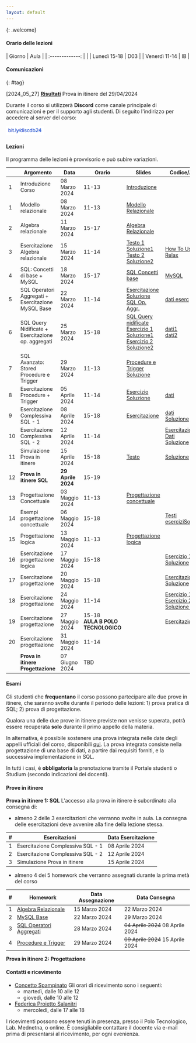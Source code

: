 ```yaml
---
layout: default
---
```

{: .welcome} 

#### Orario delle lezioni

| Giorno          | Aula |
| :-------------: |      |
| Lunedì  15-18 |  D03  | 
| Venerdì 11-14 |  IB   | 

#### Comunicazioni
{: #tag}

[2024_05_27] [**Risultati**](https://tinyurl.com/provapz294) Prova in itinere del 29/04/2024

Durante il corso si utilizzerà **Discord** come canale principale di comunicazioni e per il supporto agli studenti.
Di seguito l'indirizzo per accedere al server del corso:

<img src='imgs/discord_db24.PNG' height='25'>

#### Lezioni

Il programma delle lezioni è provvisorio e può subire variazioni.

|          | Argomento                                          | Data           |Orario           | Slides                                                           | Codice/Altro|
|----------|----------------------------------------------------|----------------|---------------- |----------------------------------------------------------------  |-----------------|
|1         | Introduzione Corso                                 | 08 Marzo 2024  |11-13            |[Introduzione](https://tinyurl.com/introdbpz)                     |                 | 
|1         | Modello relazionale                                | 08 Marzo 2024  |11-13            |[Modello Relazionale](https://tinyurl.com/modelrelazionale)       |                 | 
|2         | Algebra relazionale                                | 11 Marzo 2024  |15-17            |[Algebra Relazionale](https://tinyurl.com/algebrarel)             |                 |
|3         | Esercitazione Algebra relazionale                  | 15 Marzo 2024  |11-14            |[Testo 1](https://tinyurl.com/es1alrel)  [Soluzione1](https://tinyurl.com/es1sol) <br>[Testo 2](https://tinyurl.com/es2alrel) [Soluzione2](https://tinyurl.com/es2sol)                                                                                    |[How To Use Relax](https://tinyurl.com/howuserelax)                 |
|4         | SQL: Concetti di base + MySQL                      | 18 Marzo 2024  |15-17            | [SQL Concetti base](https://studentiunict-my.sharepoint.com/:b:/g/personal/concetto_spampinato_unict_it/Ea7PWN6Wr0RMuOPT3IpQJaQB3Cu2c1slBgImgfDWljRvzw?e=WoQl8g)                                     | [MySQL](https://studentiunict-my.sharepoint.com/:b:/g/personal/concetto_spampinato_unict_it/EadHbKXAMgVApYI3uqVpxLEBGqaffU0fWKpWTGmA5JK1hA?e=9ddYZ9)                |
|5         | SQL Operatori Aggregati + Esercitazione MySQL Base | 22 Marzo 2024  |11-14            |[Esercitazione](https://studentiunict-my.sharepoint.com/:b:/g/personal/concetto_spampinato_unict_it/EYomLvIYdZdFrSCrgUi8sgwB-osojBEKKIEzvFc4U8fqrg?e=OBxX0r) [Soluzione](https://tinyurl.com/soles2)<br> [SQL Op. Aggr.](https://studentiunict-my.sharepoint.com/:p:/g/personal/concetto_spampinato_unict_it/EeUZ50BKc6tDgr0NlREG7dkBuX6VvBTQc9Ghx7HTP9vpvg?e=RXTAA5) | [dati eserc](https://studentiunict-my.sharepoint.com/:u:/g/personal/concetto_spampinato_unict_it/EVnFlL0oCcRDocDIUbh2DVYBgHk9haR9ENOWSNvYNzKiLg?e=k45DeI)                |
|6         | SQL Query Nidificate + Esercitazione op. aggregati | 25 Marzo 2024  |15-18            | [SQL Query nidificate](https://tinyurl.com/sqlnidif) <br> [Esercizio 1](https://tinyurl.com/es2sqlopaggr) [Soluzione1](https://tinyurl.com/sol12503) <br> [Esercizio 2](https://tinyurl.com/es1sql2) [Soluzione2](https://tinyurl.com/sol22503)| [dati1](https://tinyurl.com/esdati2) <br> [dati2](https://tinyurl.com/es1sqldati)       |
|7         | SQL Avanzato: Stored Procedure e Trigger           | 29 Marzo 2024  |11-13            | [Procedure e Trigger](https://tinyurl.com/proctrigg) [Soluzione](https://tinyurl.com/solprotrig)       |                 |
|8        | Esercitazione Procedure + Trigger                  | 05 Aprile 2024 |11-14            | [Esercizio](https://studentiunict-my.sharepoint.com/:b:/g/personal/f_proiettosalanitri_unict_it/EUovAMSW7M9JraqAj1oxCLEB7-TMDAHX1XvVI9vIck1Jdw?e=F8gA3Q) [Soluzione](https://tinyurl.com/solprotr)                                | [dati](https://studentiunict-my.sharepoint.com/:u:/g/personal/f_proiettosalanitri_unict_it/Ee1eKAYAxYpGkIwmr6vGKHYBiUh7DS5jruTUVg8Z2t7YLA?e=4GutQw)                 |
|9        | Esercitazione  Complessiva SQL - 1                 | 08 Aprile 2024 |15-18            | [Esercitazione](https://tinyurl.com/sqlcompl1)                                 |[dati](https://tinyurl.com/sqlcompl1dati) <br> [Soluzione](https://tinyurl.com/9essol)                |
|10        | Esercitazione  Complessiva SQL - 2                 | 12 Aprile 2024 |11-14            |                                 |[Esercitazione](https://tinyurl.com/es10sql)  [Dati](https://tinyurl.com/es10dati)<br> [Soluzione](https://tinyurl.com/10soles)                  |
|11        | Simulazione Prova in itinere                       | 15 Aprile 2024 |15-18            | [Testo](https://studentiunict-my.sharepoint.com/:b:/g/personal/simone_palazzo_unict_it/ETG6PpMprShPgl3ehDXHZ6YBSxp5LMeDjEtXiQ0D04QYqA?e=QLc3n4) | [Soluzione](https://studentiunict-my.sharepoint.com/:u:/g/personal/simone_palazzo_unict_it/EXKNtto2dDNMtjij1LHwf3EBa0yyURGfVZtpaoKpvUKySw?e=wVIZRj)                                |                
|12        | **Prova in itinere  SQL**                          | **29 Aprile 2024** |15-19        |                                  |                 |
|13        | Progettazione Concettuale                          | 03 Maggio 2024 |11-13            |    [Progettazione concettuale](https://studentiunict-my.sharepoint.com/:b:/g/personal/concetto_spampinato_unict_it/EXSbIChExnxIo3y-5Pn-8BwBVt-noLfHyH89e0AGWRbUtQ?e=focYpP)                             |                 |
|14        | Esempi progettazione concettuale                   | 06 Maggio 2024 |15-18            |                                 |   [Testi esercizi](https://studentiunict-my.sharepoint.com/:b:/g/personal/concetto_spampinato_unict_it/EXGHGqquu9JHgLYjhc88YUMBjtzfDkGQVrcuSRo5a7n-gA?e=EYyE4V)[Soluzioni](https://tinyurl.com/progconcsol)              |
|15        | Progettazione logica                               | 13 Maggio 2024 |11-13            |     [Progettazione logica](https://studentiunict-my.sharepoint.com/:b:/g/personal/concetto_spampinato_unict_it/EVWlG0twViRMlvZtZZ6ZwZEBeYP66uxA-E9-zfHBFCazkQ?e=pXiXZz)                            |                 |
|16        | Esercitazione progettazione logica                 | 17 Maggio 2024 |15-18            |                                 |[Esercizio 1](https://tinyurl.com/esproglog) [Soluzione](https://tinyurl.com/sol1doc)                 |
|17        | Esercitazione progettazione                        | 20 Maggio 2024 |15-18            |                                 | [Esercitazione](https://tinyurl.com/prog205) [Soluzione](https://tinyurl.com/sol2prog)                |
|18        | Esercitazione progettazione                        | 24 Maggio 2024 |11-14            |                                 |[Esercizio 1](https://tinyurl.com/escattext) [Esercizio 2](https://tinyurl.com/es2conf)<br> [Soluzione 1](https://tinyurl.com/escater)                |
|19        | Esercitazione progettazione                        | 27 Maggio 2024 |15-18 <br>**AULA B POLO TECNOLOGICO**           |                                 |       [Esercitazione](https://studentiunict-my.sharepoint.com/:b:/g/personal/concetto_spampinato_unict_it/ERstLyT7XfVCnc-W-eGh4FsBRHZhnY_IrzFHNqwhYrnAlg?e=B3rd5s)          |
|20        | Esercitazione progettazione                        | 31 Maggio 2024 |11-14            |                                 |                 | 
|          | **Prova in itinere Progettazione**                 | 07 Giugno 2024 |TBD              |                                 |                 | 
         
            
#### Esami

Gli studenti che **frequentano** il corso possono partecipare alle due prove in itinere, che saranno svolte durante il periodo delle lezioni: 1) prova pratica di SQL; 2) prova di progettazione.

Qualora una delle due prove in itinere previste non venisse superata, potrà essere recuperata **solo** durante il primo appello della materia.  

In alternativa, è possibile sostenere una prova integrata nelle date degli appelli ufficiali del corso, disponibili [qui](https://www.dieei.unict.it/sites/default/files/files/CalendarioEsami_L8INF_2023-2024_v2.pdf).
La prova integrata consiste nella progettazione di una base di dati, a partire dai requisiti forniti, e la successiva implementazione in SQL.

In tutti i casi, è **obbligatoria** la prenotazione tramite il Portale studenti o Studium (secondo indicazioni dei docenti).

#### Prove in itinere
**Prova in itinere 1: SQL**
L'accesso alla prova in itinere è subordinato alla consegna di:
  - almeno 2 delle 3 esercitazioni che verranno svolte in aula. La consegna delle esercitazioni deve avvenire alla fine della lezione stessa.

|#      | Esercitazioni                             | Data Esercitazione | 
|------ | ----------------------------------------- | -----------------  | 
| 1     | Esercitazione  Complessiva SQL - 1        | 08 Aprile 2024     | 
| 2     | Esercitazione  Complessiva SQL - 2        | 12 Aprile 2024     | 
| 3     | Simulazione Prova in itinere              | 15 Aprile 2024     |
    
  - almeno 4 dei 5 homework che verranno assegnati durante la prima metà del corso
    
|#      | Homework                                                     | Data Assegnazione | Data Consegna    |
|------ | ------------------------------------------------------------ | ----------------  | ---------------- |
| 1     | [Algebra Relazionale](https://tinyurl.com/relalghw1)         | 15 Marzo 2024     | 22 Marzo 2024    |
| 2     | [MySQL Base](https://tinyurl.com/hw2sql)                     | 22 Marzo 2024     | 29 Marzo 2024    |
| 3     | [SQL Operatori Aggregati](https://tinyurl.com/hw3aggr)       | 28 Marzo 2024     | ~~04 Aprile 2024~~ 08 Aprile 2024  |
| 4     | [Procedure e Trigger](https://tinyurl.com/hw4trigger)        | 29 Marzo 2024     | ~~09 Aprile 2024~~ 15 Aprile 2024  |

**Prova in itinere 2: Progettazione**

#### Contatti e ricevimento

- [Concetto Spampinato](mailto:concetto.spampinato@unict.it)
Gli orari di ricevimento sono i seguenti:
  - martedì, dalle 10 alle 12
  - giovedì, dalle 10 alle 12
- [Federica Proietto Salanitri](mailto:federica.proiettosalanitri@unict.it)
  - mercoledì, dalle 17 alle 18

I ricevimenti possono essere tenuti in presenza, presso il Polo Tecnologico, Lab. Mednetna, o online.
È consigliabile contattare il docente via e-mail prima di presentarsi al ricevimento, per ogni evenienza.
